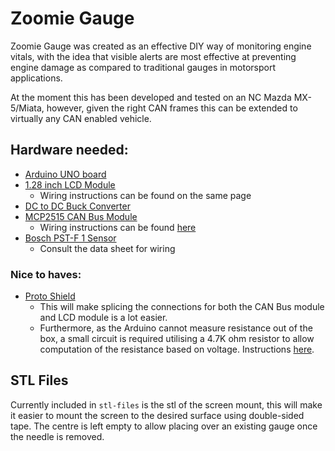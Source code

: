 # Zoomie Gauge
Zoomie Gauge was created as an effective DIY way of monitoring engine vitals, with the idea that visible alerts are most effective at preventing engine damage as compared to traditional gauges in motorsport applications.

At the moment this has been developed and tested on an NC Mazda MX-5/Miata, however, given the right CAN frames this can be extended to virtually any CAN enabled vehicle.

## Hardware needed:
 - [Arduino UNO board](https://store.arduino.cc/products/arduino-uno-rev3)
 - [1.28 inch LCD Module](https://www.waveshare.com/wiki/1.28inch_LCD_Module)
   - Wiring instructions can be found on the same page
 - [DC to DC Buck Converter](https://www.amazon.co.uk/gp/product/B0823P6PW6/ref=ppx_yo_dt_b_search_asin_title?ie=UTF8&th=1)
 - [MCP2515 CAN Bus Module](https://www.amazon.co.uk/gp/product/B086TXSFD8/ref=ppx_yo_dt_b_search_asin_title?ie=UTF8&th=1)
   - Wiring instructions can be found [here](https://github.com/autowp/arduino-mcp2515)
 - [Bosch PST-F 1 Sensor](https://www.bosch-motorsport.com/content/downloads/Raceparts/en-GB/54249355.html)
   - Consult the data sheet for wiring 

### Nice to haves:
 - [Proto Shield](https://thepihut.com/products/arduino-proto-shield-dev-board-2-0?variant=39724524372163&country=GB&currency=GBP&utm_medium=product_sync&utm_source=google&utm_content=sag_organic&utm_campaign=sag_organic)
   - This will make splicing the connections for both the CAN Bus module and LCD module is a lot easier.
   - Furthermore, as the Arduino cannot measure resistance out of the box, a small circuit is required utilising a 4.7K ohm resistor to allow computation of the resistance based on voltage. Instructions [here](https://projecthub.arduino.cc/xristos_xatz/ohm-meter-with-arduino-uno-5576cd).

## STL Files
Currently included in `stl-files` is the stl of the screen mount, this will make it easier to mount the screen to the desired surface using double-sided tape. The centre is left empty to allow placing over an existing gauge once the needle is removed.
